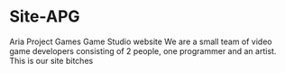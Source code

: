 # Site-APG
 Aria Project Games Game Studio website
 We are a small team of video game developers consisting of 2 people, one programmer and an artist. This is our site bitches
